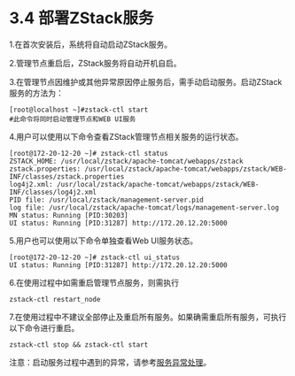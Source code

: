 # 3.4 部署ZStack服务

1.在首次安装后，系统将自动启动ZStack服务。

2.管理节点重启后，ZStack服务将自动开机自启。

3.在管理节点因维护或其他异常原因停止服务后，需手动启动服务。启动ZStack服务的方法为：
```
[root@localhost ~]#zstack-ctl start
#此命令将同时启动管理节点和WEB UI服务
```

4.用户可以使用以下命令查看ZStack管理节点相关服务的运行状态。

```
[root@172-20-12-20 ~]# zstack-ctl status
ZSTACK_HOME: /usr/local/zstack/apache-tomcat/webapps/zstack
zstack.properties: /usr/local/zstack/apache-tomcat/webapps/zstack/WEB-INF/classes/zstack.properties
log4j2.xml: /usr/local/zstack/apache-tomcat/webapps/zstack/WEB-INF/classes/log4j2.xml
PID file: /usr/local/zstack/management-server.pid
log file: /usr/local/zstack/apache-tomcat/logs/management-server.log
MN status: Running [PID:30203]
UI status: Running [PID:31287] http://172.20.12.20:5000
```

5.用户也可以使用以下命令单独查看Web UI服务状态。

```
[root@172-20-12-20 ~]# zstack-ctl ui_status
UI status: Running [PID:31287] http://172.20.12.20:5000

```

6.在使用过程中如需重启管理节点服务，则需执行

```zstack-ctl restart_node```

7.在使用过程中不建议全部停止及重启所有服务。如果确需重启所有服务，可执行以下命令进行重启。

```zstack-ctl stop && zstack-ctl start``` 

注意：启动服务过程中遇到的异常，请参考[服务异常处理](/exception/service.md)。

